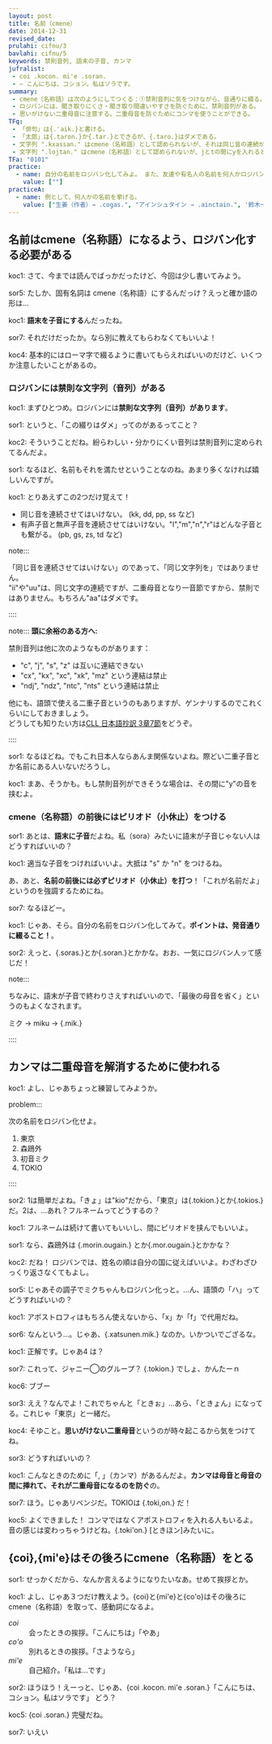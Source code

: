 ```yaml
---
layout: post
title: 名前（cmene）
date: 2014-12-31
revised_date:
prulahi: cifnu/3
bavlahi: cifnu/5
keywords: 禁則音列, 語末の子音, カンマ
jufralist:
 - coi .kocon. mi'e .soran.
 - ― こんにちは、コション。私はソラです。
summary:
 - cmene（名称語）は次のようにしてつくる：①禁則音列に気をつけながら、音通りに綴る。禁則音列になってしまう場合は間に"y"を挟む。 ②語末が子音になるように、子音を付け加えるか、母音を省く。 ③ピリオドで名前を挟む。
 - ロジバンには、聞き取りにくさ・聞き取り間違いやすさを防ぐために、禁則音列がある。
 - 思いがけない二重母音に注意する。二重母音を防ぐためにコンマを使うことができる。
TFq:
 - 「俳句」は{.'aik.}と書ける。
 - 「太郎」は{.taron.}か{.tar.}とできるが、{.taro.}はダメである。
 - 文字列 ".kxassan." はcmene（名称語）として認められないが、それは同じ音の連続が含まれているからだけである。
 - 文字列 ".lojtan." はcmene（名称語）として認められないが、jとtの間にyを入れるとcmene（名称語）として認められる。
TFa: "0101"
practice:
  - name: 自分の名前をロジバン化してみよ。 また、友達や有名人の名前を何人かロジバン化してみよ。
    value: [""]
practiceA:
  - name: 例として、何人かの名前を挙げる。
    value: ["生姜（作者）→ .cogas.", "アインシュタイン → .ainctain.", '鈴木一郎 → .suzukin.itciron. "szkin"や"suzkin"とはできないことに注意。', '中野梓 → .nakanon.Azusan. アクセントを元のままにするため、"a"を大文字にしている' ]
---
```


## 名前はcmene（名称語）になるよう、ロジバン化する必要がある

koc1: さて、今までは読んでばっかだったけど、今回は少し書いてみよう。

sor5: たしか、固有名詞は cmene（名称語）にするんだっけ？えっと確か語の形は…

koc1: **語末を子音にする**んだったね。

sor7: それだけだったか。なら別に教えてもらわなくてもいいよ！

koc4: 基本的にはローマ字で綴るように書いてもらえればいいのだけど、いくつか注意したいことがあるの。


### ロジバンには禁則な文字列（音列）がある

koc1: まずひとつめ。ロジバンには**禁則な文字列（音列）があります**。

sor1: というと、「この綴りはダメ」ってのがあるってこと？

koc2: そういうことだね。紛らわしい・分かりにくい音列は禁則音列に定められてるんだよ。

sor1: なるほど、名前もそれを満たせということなのね。あまり多くなければ嬉しいんですが。

koc1: とりあえずこの2つだけ覚えて！


- 同じ音を連続させてはいけない。 (kk, dd, pp, ss など)
- 有声子音と無声子音を連続させてはいけない。"l","m","n","r"はどんな子音とも繋がる。 (pb, gs, zs, td など)


note:::

「同じ音を連続させてはいけない」のであって、「同じ文字列を」ではありません。  
"ii"や"uu"は、同じ文字の連続ですが、二重母音となり一音節ですから、禁則ではありません。もちろん"aa"はダメです。

::::

note:::
<b>頭に余裕のある方へ:</b>

禁則音列は他に次のようなものがあります：

- "c", "j", "s", "z" は互いに連結できない
- "cx", "kx", "xc", "xk", "mz" という連結は禁止
- "ndj", "ndz", "ntc", "nts" という連結は禁止

他にも、語頭で使える二重子音というのもありますが、ゲンナリするのでこれくらいにしておきましょう。  
どうしても知りたい方は[CLL 日本語抄訳 3章7節](http://ponjbogri.github.io/cll-ja/chapter3.html#3.7)をどうぞ。

::::


sor1: なるほどね。でもこれ日本人ならあんま関係ないよね。際どい二重子音とか名前にある人いないだろうし。

koc1: まあ、そうかも。もし禁則音列ができそうな場合は、その間に"y"の音を挟むよ。

### cmene（名称語）の前後にはピリオド（小休止）をつける

sor1: あとは、**語末に子音**だよね。私（sora）みたいに語末が子音じゃない人はどうすればいいの？

koc1: 適当な子音をつければいいよ。大抵は "s" か "n" をつけるね。

あ、あと、**名前の前後には必ずピリオド（小休止）を打つ**！「これが名前だよ」というのを強調するためにね。

sor7: なるほどー。

koc1: じゃあ、そら。自分の名前をロジバン化してみて。**ポイントは、発音通りに綴ること！**。

sor2: えっと、{.soras.}とか{.soran.}とかかな。おお、一気にロジバン人ッて感じだ！

note:::

ちなみに、語末が子音で終わりさえすればいいので、「最後の母音を省く」というのもよくなされます。

ミク → miku → {.mik.}

::::


## カンマは二重母音を解消するために使われる

koc1: よし、じゃあちょっと練習してみようか。

problem:::

次の名前をロジバン化せよ。

1. 東京
2. 森鴎外
3. 初音ミク
4. TOKIO

::::

sor2: 1は簡単だよね。「きょ」は"kio"だから、「東京」は{.tokion.}とか{.tokios.}だ。2は、…あれ？フルネームってどうするの？

koc1: フルネームは続けて書いてもいいし、間にピリオドを挟んでもいいよ。

sor1: なら、森鴎外は {.morin.ougain.} とか{.mor.ougain.}とかかな？

koc2: だね！ ロジバンでは、姓名の順は自分の国に従えばいいよ。わざわざひっくり返さなくてもよし。

sor5: じゃあその調子でミクちゃんもロジバン化っと。…ん、語頭の「ハ」ってどうすればいいの？

koc1: アポストロフィはもちろん使えないから、「x」か「f」で代用だね。

sor6: なんという…。じゃあ、{.xatsunen.mik.} なのか。いかついでござるな。

koc1: 正解です。じゃあ4 は？

sor7: これって、ジャニー◯のグループ？ {.tokion.} でしょ、かんたーｎ

koc6: ブブー

sor3: ええ？なんでよ！これでちゃんと「ときぉ」…あら、「ときょん」になってる。これじゃ「東京」と一緒だ。

koc4: そゆこと。**思いがけない二重母音**というのが時々起こるから気をつけてね。

sor3: どうすればいいの？

koc1: こんなときのために「, 」（カンマ）があるんだよ。**カンマは母音と母音の間に挿れて、それが二重母音になるのを防ぐ**の。

sor7: ほう。じゃあリベンジだ。TOKIOは {.toki,on.} だ！

koc5: よくできました！ コンマではなくアポストロフィを入れる人もいるよ。音の感じは変わっちゃうけどね。{.toki'on.} [ときほン]みたいに。


## {coi},{mi'e}はその後ろにcmene（名称語）をとる

sor1: せっかくだから、なんか言えるようになりたいなあ。せめて挨拶とか。

koc1: よし、じゃあ３つだけ教えよう。{coi}と{mi'e}と{co'o}はその後ろにcmene（名称語）を取って、感動詞になるよ。

<dl class="box valsi drani">
<dt><dfn>coi</dfn></dt>
<dd >会ったときの挨拶。「こんにちは」「やあ」</dd>
<dt ><dfn>co'o</dfn></dt>
<dd >別れるときの挨拶。「さようなら」</dd>
<dt><dfn>mi'e</dfn></dt>
<dd >自己紹介。「私は…です」</dd>
</dl>

sor2: ほうほう！えーっと、じゃあ、{coi .kocon. mi'e .soran.}「こんにちは、コション。私はソラです」 どう？

koc5: {coi .soran.} 完璧だね。

sor7: いえい
